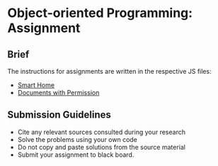 # Object-oriented Programming: Assignment

## Brief

The instructions for assignments are written in the respective JS files:

- [Smart Home](./smart-home.js)
- [Documents with Permission](./doc-permissions.js)

## Submission Guidelines

- Cite any relevant sources consulted during your research
- Solve the problems using your own code
- Do not copy and paste solutions from the source material
- Submit your assignment to black board.
